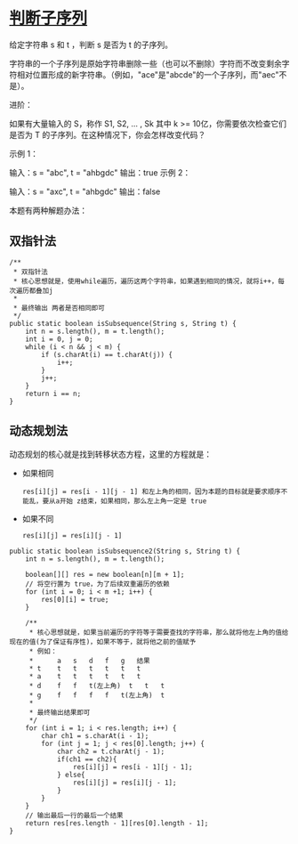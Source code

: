# [判断子序列](https://leetcode-cn.com/problems/is-subsequence/)

给定字符串 s 和 t ，判断 s 是否为 t 的子序列。

字符串的一个子序列是原始字符串删除一些（也可以不删除）字符而不改变剩余字符相对位置形成的新字符串。（例如，"ace"是"abcde"的一个子序列，而"aec"不是）。

进阶：

如果有大量输入的 S，称作 S1, S2, ... , Sk 其中 k >= 10亿，你需要依次检查它们是否为 T 的子序列。在这种情况下，你会怎样改变代码？



示例 1：

输入：s = "abc", t = "ahbgdc"
输出：true
示例 2：

输入：s = "axc", t = "ahbgdc"
输出：false



本题有两种解题办法：

## 双指针法

```
/**
 * 双指针法
 * 核心思想就是，使用while遍历，遍历这两个字符串，如果遇到相同的情况，就将i++，每次遍历都叠加j
 *
 * 最终输出 两者是否相同即可
 */
public static boolean isSubsequence(String s, String t) {
    int n = s.length(), m = t.length();
    int i = 0, j = 0;
    while (i < n && j < m) {
        if (s.charAt(i) == t.charAt(j)) {
            i++;
        }
        j++;
    }
    return i == n;
}
```



## 动态规划法

动态规划的核心就是找到转移状态方程，这里的方程就是：

+ 如果相同

  ```res[i][j] = res[i - 1][j - 1] 和左上角的相同，因为本题的目标就是要求顺序不能乱，要从a开始 z结束，如果相同，那么左上角一定是 true```

+ 如果不同

  ```res[i][j] = res[i][j - 1]```

```
public static boolean isSubsequence2(String s, String t) {
    int n = s.length(), m = t.length();

    boolean[][] res = new boolean[n][m + 1];
    // 将空行置为 true，为了后续双重遍历的依赖
    for (int i = 0; i < m +1; i++) {
        res[0][i] = true;
    }

    /**
     * 核心思想就是，如果当前遍历的字符等于需要查找的字符串，那么就将他左上角的值给现在的值(为了保证有序性)，如果不等于，就将他之前的值赋予
     * 例如：
     *      a   s   d   f   g   结果
     * t    t   t   t   t   t   t
     * a    t   t   t   t   t   t
     * d    f   f   t(左上角)  t   t   t
     * g    f   f   f   f   t(左上角)  t
     *
     * 最终输出结果即可
     */
    for (int i = 1; i < res.length; i++) {
        char ch1 = s.charAt(i - 1);
        for (int j = 1; j < res[0].length; j++) {
            char ch2 = t.charAt(j - 1);
            if(ch1 == ch2){
                res[i][j] = res[i - 1][j - 1];
            } else{
                res[i][j] = res[i][j - 1];
            }
        }
    }
    // 输出最后一行的最后一个结果
    return res[res.length - 1][res[0].length - 1];
}
```